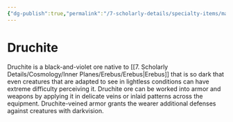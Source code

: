 ```yaml
---
{"dg-publish":true,"permalink":"/7-scholarly-details/specialty-items/materials/druchite/","noteIcon":""}
---
```


# Druchite

Druchite is a black-and-violet ore native to [[7. Scholarly Details/Cosmology/Inner Planes/Erebus/Erebus\|Erebus]] that is so dark that even creatures that are adapted to see in lightless conditions can have extreme difficulty perceiving it. Druchite ore can be worked into armor and weapons by applying it in delicate veins or inlaid patterns across the equipment. Druchite-veined armor grants the wearer additional defenses against creatures with darkvision.